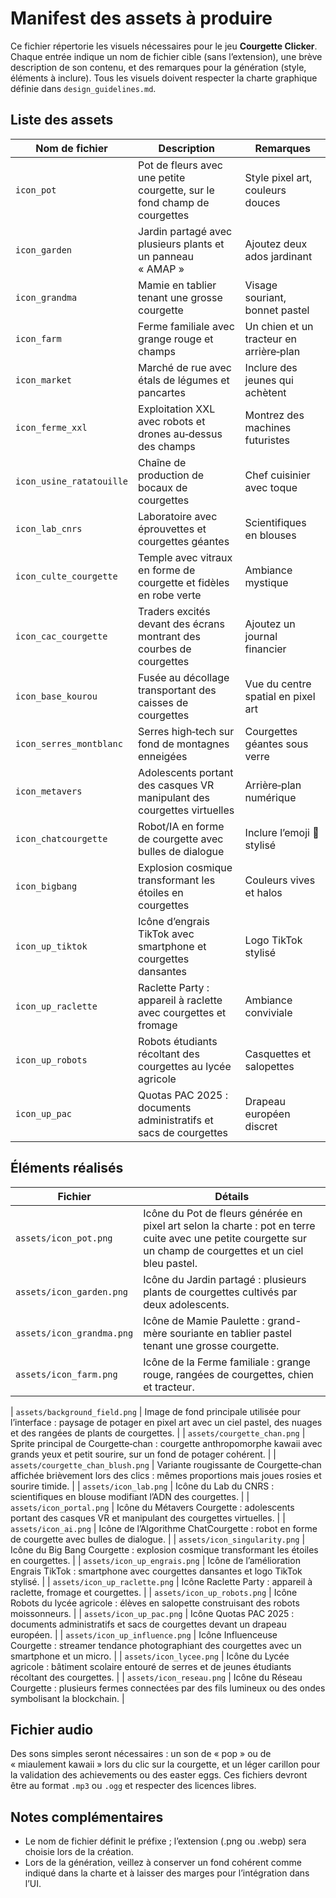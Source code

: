 # Manifest des assets à produire

Ce fichier répertorie les visuels nécessaires pour le jeu **Courgette Clicker**. Chaque entrée indique un nom de fichier cible (sans l’extension), une brève description de son contenu, et des remarques pour la génération (style, éléments à inclure). Tous les visuels doivent respecter la charte graphique définie dans `design_guidelines.md`.

## Liste des assets

| Nom de fichier | Description | Remarques |
|---|---|---|
| `icon_pot` | Pot de fleurs avec une petite courgette, sur le fond champ de courgettes | Style pixel art, couleurs douces |
| `icon_garden` | Jardin partagé avec plusieurs plants et un panneau « AMAP » | Ajoutez deux ados jardinant |
| `icon_grandma` | Mamie en tablier tenant une grosse courgette | Visage souriant, bonnet pastel |
| `icon_farm` | Ferme familiale avec grange rouge et champs | Un chien et un tracteur en arrière‑plan |
| `icon_market` | Marché de rue avec étals de légumes et pancartes | Inclure des jeunes qui achètent |
| `icon_ferme_xxl` | Exploitation XXL avec robots et drones au‑dessus des champs | Montrez des machines futuristes |
| `icon_usine_ratatouille` | Chaîne de production de bocaux de courgettes | Chef cuisinier avec toque |
| `icon_lab_cnrs` | Laboratoire avec éprouvettes et courgettes géantes | Scientifiques en blouses |
| `icon_culte_courgette` | Temple avec vitraux en forme de courgette et fidèles en robe verte | Ambiance mystique |
| `icon_cac_courgette` | Traders excités devant des écrans montrant des courbes de courgettes | Ajoutez un journal financier |
| `icon_base_kourou` | Fusée au décollage transportant des caisses de courgettes | Vue du centre spatial en pixel art |
| `icon_serres_montblanc` | Serres high‑tech sur fond de montagnes enneigées | Courgettes géantes sous verre |
| `icon_metavers` | Adolescents portant des casques VR manipulant des courgettes virtuelles | Arrière‑plan numérique |
| `icon_chatcourgette` | Robot/IA en forme de courgette avec bulles de dialogue | Inclure l’emoji 🍆 stylisé |
| `icon_bigbang` | Explosion cosmique transformant les étoiles en courgettes | Couleurs vives et halos |
| `icon_up_tiktok` | Icône d’engrais TikTok avec smartphone et courgettes dansantes | Logo TikTok stylisé |
| `icon_up_raclette` | Raclette Party : appareil à raclette avec courgettes et fromage | Ambiance conviviale |
| `icon_up_robots` | Robots étudiants récoltant des courgettes au lycée agricole | Casquettes et salopettes |
| `icon_up_pac` | Quotas PAC 2025 : documents administratifs et sacs de courgettes | Drapeau européen discret |

## Éléments réalisés

| Fichier | Détails |
|---|---|
| `assets/icon_pot.png` | Icône du Pot de fleurs générée en pixel art selon la charte : pot en terre cuite avec une petite courgette sur un champ de courgettes et un ciel bleu pastel. |
| `assets/icon_garden.png` | Icône du Jardin partagé : plusieurs plants de courgettes cultivés par deux adolescents. |
| `assets/icon_grandma.png` | Icône de Mamie Paulette : grand-mère souriante en tablier pastel tenant une grosse courgette. |
| `assets/icon_farm.png` | Icône de la Ferme familiale : grange rouge, rangées de courgettes, chien et tracteur. |

| `assets/background_field.png` | Image de fond principale utilisée pour l’interface : paysage de potager en pixel art avec un ciel pastel, des nuages et des rangées de plants de courgettes. |
| `assets/courgette_chan.png` | Sprite principal de Courgette‑chan : courgette anthropomorphe kawaii avec grands yeux et petit sourire, sur un fond de potager cohérent. |
| `assets/courgette_chan_blush.png` | Variante rougissante de Courgette‑chan affichée brièvement lors des clics : mêmes proportions mais joues rosies et sourire timide. |
| `assets/icon_lab.png` | Icône du Lab du CNRS : scientifiques en blouse modifiant l’ADN des courgettes. |
| `assets/icon_portal.png` | Icône du Métavers Courgette : adolescents portant des casques VR et manipulant des courgettes virtuelles. |
| `assets/icon_ai.png` | Icône de l’Algorithme ChatCourgette : robot en forme de courgette avec bulles de dialogue. |
| `assets/icon_singularity.png` | Icône du Big Bang Courgette : explosion cosmique transformant les étoiles en courgettes. |
| `assets/icon_up_engrais.png` | Icône de l’amélioration Engrais TikTok : smartphone avec courgettes dansantes et logo TikTok stylisé. |
| `assets/icon_up_raclette.png` | Icône Raclette Party : appareil à raclette, fromage et courgettes. |
| `assets/icon_up_robots.png` | Icône Robots du lycée agricole : élèves en salopette construisant des robots moissonneurs. |
| `assets/icon_up_pac.png` | Icône Quotas PAC 2025 : documents administratifs et sacs de courgettes devant un drapeau européen. |
| `assets/icon_up_influence.png` | Icône Influenceuse Courgette : streamer tendance photographiant des courgettes avec un smartphone et un micro. |
| `assets/icon_lycee.png` | Icône du Lycée agricole : bâtiment scolaire entouré de serres et de jeunes étudiants récoltant des courgettes. |
| `assets/icon_reseau.png` | Icône du Réseau Courgette : plusieurs fermes connectées par des fils lumineux ou des ondes symbolisant la blockchain. |

## Fichier audio

Des sons simples seront nécessaires : un son de « pop » ou de « miaulement kawaii » lors du clic sur la courgette, et un léger carillon pour la validation des achievements ou des easter eggs. Ces fichiers devront être au format `.mp3` ou `.ogg` et respecter des licences libres.

## Notes complémentaires

- Le nom de fichier définit le préfixe ; l’extension (.png ou .webp) sera choisie lors de la création. 
- Lors de la génération, veillez à conserver un fond cohérent comme indiqué dans la charte et à laisser des marges pour l’intégration dans l’UI.